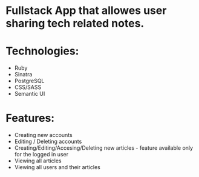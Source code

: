 # Fullstack App that allowes user sharing tech related notes.

# Technologies:
* Ruby
* Sinatra
* PostgreSQL
* CSS/SASS
* Semantic UI

# Features:
* Creating new accounts
* Editing / Deleting accounts
* Creating/Editing/Accesing/Deleting new articles - feature available only for the logged in user
* Viewing all articles
* Viewing all users and their articles

